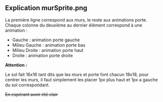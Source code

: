 ## Explication murSprite.png

La première ligne correspond aux murs, le reste aux animations porte.
Chaque colonne du deuxième au dernier élément correspond à une animation :

 - Gauche : animation porte gauche
 - Milieu Gauche : animation porte bas
 - Milieu Droite : animation porte haut
 - Droite : animation porte droite

**Attention :** 

Le sol fait 16x16 tant dits que les murs et porte font chacun 18x18, pour centrer les murs, il faut simplement les placer 1px plus haut et 1px a gauche du sol correspondant.

~~En espérant avoir été clair~~
